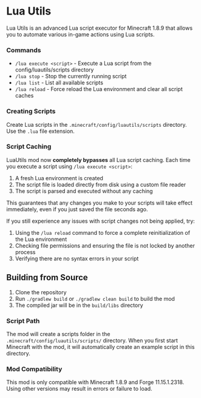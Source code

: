 # Lua Utils

Lua Utils is an advanced Lua script executor for Minecraft 1.8.9 that allows you to automate various in-game actions using Lua scripts.


### Commands

- `/lua execute <script>` - Execute a Lua script from the config/luautils/scripts directory
- `/lua stop` - Stop the currently running script
- `/lua list` - List all available scripts
- `/lua reload` - Force reload the Lua environment and clear all script caches

### Creating Scripts

Create Lua scripts in the `.minecraft/config/luautils/scripts` directory. Use the `.lua` file extension.


### Script Caching

LuaUtils mod now **completely bypasses** all Lua script caching. Each time you execute a script using `/lua execute <script>`:

1. A fresh Lua environment is created
2. The script file is loaded directly from disk using a custom file reader
3. The script is parsed and executed without any caching

This guarantees that any changes you make to your scripts will take effect immediately, even if you just saved the file seconds ago.

If you still experience any issues with script changes not being applied, try:
1. Using the `/lua reload` command to force a complete reinitialization of the Lua environment
2. Checking file permissions and ensuring the file is not locked by another process
3. Verifying there are no syntax errors in your script


## Building from Source

1. Clone the repository
2. Run `./gradlew build` or `./gradlew clean build` to build the mod
3. The compiled jar will be in the `build/libs` directory





### Script Path

The mod will create a scripts folder in the `.minecraft/config/luautils/scripts/` directory. When you first start Minecraft with the mod, it will automatically create an example script in this directory.

### Mod Compatibility

This mod is only compatible with Minecraft 1.8.9 and Forge 11.15.1.2318. Using other versions may result in errors or failure to load. 